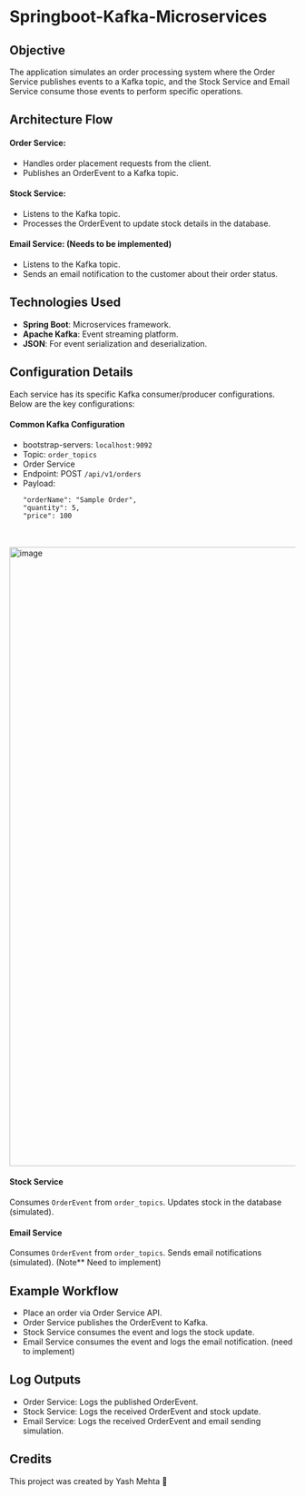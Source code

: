 # Springboot-Kafka-Microservices

## Objective

The application simulates an order processing system where the Order Service publishes events to a Kafka topic, and the Stock Service and Email Service consume those events to perform specific operations.

## Architecture Flow
#### Order Service:
- Handles order placement requests from the client.
- Publishes an OrderEvent to a Kafka topic.
#### Stock Service:
- Listens to the Kafka topic.
- Processes the OrderEvent to update stock details in the database.
#### Email Service: (Needs to be implemented)
- Listens to the Kafka topic.
- Sends an email notification to the customer about their order status.

## Technologies Used
- **Spring Boot**: Microservices framework.
- **Apache Kafka**: Event streaming platform.
- **JSON**: For event serialization and deserialization.


## Configuration Details
Each service has its specific Kafka consumer/producer configurations. Below are the key configurations:

#### Common Kafka Configuration
- bootstrap-servers: ```localhost:9092```
- Topic: ```order_topics```
- Order Service
- Endpoint: POST ```/api/v1/orders```
- Payload:
  ``` 
  "orderName": "Sample Order",
  "quantity": 5,
  "price": 100 
  ```
<br><br>
  <img width="1091" alt="image" src="https://github.com/user-attachments/assets/83421c70-dfcc-4817-a185-0e96bce45e17">


#### Stock Service
Consumes ```OrderEvent``` from ```order_topics```.
Updates stock in the database (simulated).

#### Email Service
Consumes ```OrderEvent``` from ```order_topics```.
Sends email notifications (simulated). (Note**  Need to implement)

## Example Workflow
- Place an order via Order Service API.
- Order Service publishes the OrderEvent to Kafka.
- Stock Service consumes the event and logs the stock update.
- Email Service consumes the event and logs the email notification. (need to implement)

## Log Outputs
- Order Service: Logs the published OrderEvent.
- Stock Service: Logs the received OrderEvent and stock update.
- Email Service: Logs the received OrderEvent and email sending simulation.

## Credits
This project was created by Yash Mehta 🚀
